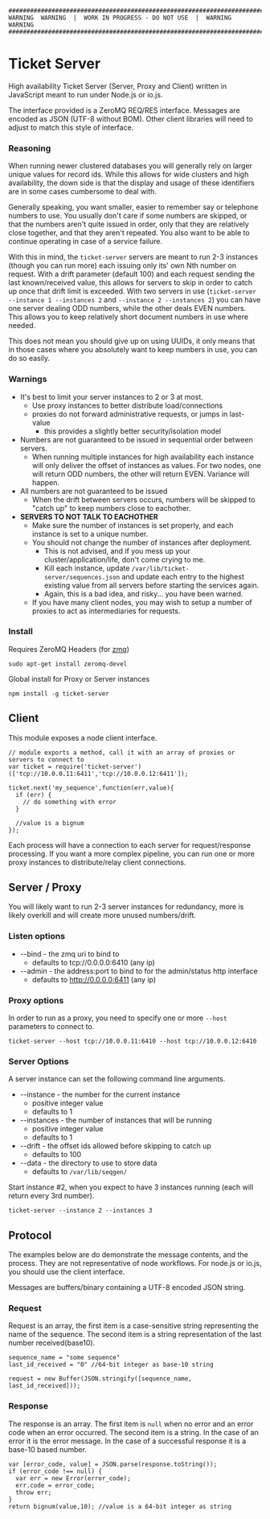 
```
#######################################################################
WARNING  WARNING  |  WORK IN PROGRESS - DO NOT USE  |  WARNING  WARNING
#######################################################################
```

# Ticket Server

High availability Ticket Server (Server, Proxy and Client) written in JavaScript meant to run under Node.js or io.js.

The interface provided is a ZeroMQ REQ/RES interface.  Messages are encoded as JSON (UTF-8 without BOM).  Other client libraries will need to adjust to match this style of interface.


### Reasoning

When running newer clustered databases you will generally rely on larger unique values for record ids.  While this allows for wide clusters and high availability, the down side is that the display and usage of these identifiers are in some cases cumbersome to deal with.

Generally speaking, you want smaller, easier to remember say or telephone numbers to use.  You usually don't care if some numbers are skipped, or that the numbers aren't quite issued in order, only that they are relatively close together, and that they aren't repeated. You also want to be able to continue operating in case of a service failure.

With this in mind, the `ticket-server` servers are meant to run 2-3 instances (though you can run more) each issuing only its' own Nth number on request.  With a drift parameter (default 100) and each request sending the last known/received value, this allows for servers to skip in order to catch up once that drift limit is exceeded.  With two servers in use (`ticket-server --instance 1 --instances 2` and `--instance 2 --instances 2`) you can have one server dealing ODD numbers, while the other deals EVEN numbers.  This allows you to keep relatively short document numbers in use where needed.

This does not mean you should give up on using UUIDs, it only means that in those cases where you absolutely want to keep numbers in use, you can do so easily.


### Warnings

* It's best to limit your server instances to 2 or 3 at most.
  * Use proxy instances to better distribute load/connections 
  * proxies do not forward administrative requests, or jumps in last-value
    * this provides a slightly better security/isolation model 
* Numbers are not guaranteed to be issued in sequential order between servers.
  * When running multiple instances for high availability each instance will only deliver the offset of instances as values.  For two nodes, one will return ODD numbers, the other will return EVEN.  Variance will happen.
* All numbers are not guaranteed to be issued
  * When the drift between servers occurs, numbers will be skipped to "catch up" to keep numbers close to eachother.
* **SERVERS TO NOT TALK TO EACHOTHER**
  * Make sure the number of instances is set properly, and each instance is set to a unique number. 
  * You should not change the number of instances after deployment.
    * This is not advised, and if you mess up your cluster/application/life, don't come crying to me. 
    * Kill each instance, update `/var/lib/ticket-server/sequences.json` and update each entry to the highest existing value from all servers before starting the services again.
    * Again, this is a bad idea, and risky... you have been warned.
  * If you have many client nodes, you may wish to setup a number of proxies to act as intermediaries for requests.


### Install

Requires ZeroMQ Headers (for [zmq](https://www.npmjs.com/package/zmq))

```
sudo apt-get install zeromq-devel
```

Global install for Proxy or Server instances

```
npm install -g ticket-server
```


## Client

This module exposes a node client interface.

```
// module exports a method, call it with an array of proxies or servers to connect to
var ticket = require('ticket-server')(['tcp://10.0.0.11:6411','tcp://10.0.0.12:6411']);

ticket.next('my_sequence',function(err,value){
  if (err) {
    // do something with error
  }

  //value is a bignum
});
```

Each process will have a connection to each server for request/response processing.  If you want a more complex pipeline, you can run one or more proxy instances to distribute/relay client connections.


## Server / Proxy

You will likely want to run 2-3 server instances for redundancy, more is likely overkill and will create more unused numbers/drift.


### Listen options

* --bind - the zmq uri to bind to 
  * defaults to tcp://0.0.0.0:6410 (any ip)
* --admin - the address:port to bind to for the admin/status http interface
  * defaults to http://0.0.0.0:6411 (any ip)

### Proxy options

In order to run as a proxy, you need to specify one or more `--host` parameters to connect to.

```
ticket-server --host tcp://10.0.0.11:6410 --host tcp://10.0.0.12:6410
``` 

### Server Options

A server instance can set the following command line arguments.

* --instance - the number for the current instance
  * positive integer value
  * defaults to 1
* --instances - the number of instances that will be running
  * positive integer value
  * defaults to 1
* --drift - the offset ids allowed before skipping to catch up
  * defaults to 100  
* --data - the directory to use to store data
  * defaults to `/var/lib/seqgen/`  

Start instance #2, when you expect to have 3 instances running (each will return every 3rd number).

```
ticket-server --instance 2 --instances 3
```


## Protocol

The examples below are do demonstrate the message contents, and the process.  They are not representative of node workflows.  For node.js or io.js, you should use the client interface.

Messages are buffers/binary containing a UTF-8 encoded JSON string.

### Request

Request is an array, the first item is a case-sensitive string representing the name of the sequence.  The second item is a string representation of the last number received(base10). 

```
sequence_name = "some sequence"
last_id_received = "0" //64-bit integer as base-10 string

request = new Buffer(JSON.stringify([sequence_name, last_id_received]));
```

### Response

The response is an array.  The first item is `null` when no error and an error code when an error occurred.  The second item is a string.  In the case of an error it is the error message.  In the case of a successful response it is a base-10 based number.

```
var [error_code, value] = JSON.parse(response.toString());
if (error_code !== null) {
  var err = new Error(error_code);
  err.code = error_code;
  throw err;
}
return bignum(value,10); //value is a 64-bit integer as string
```
